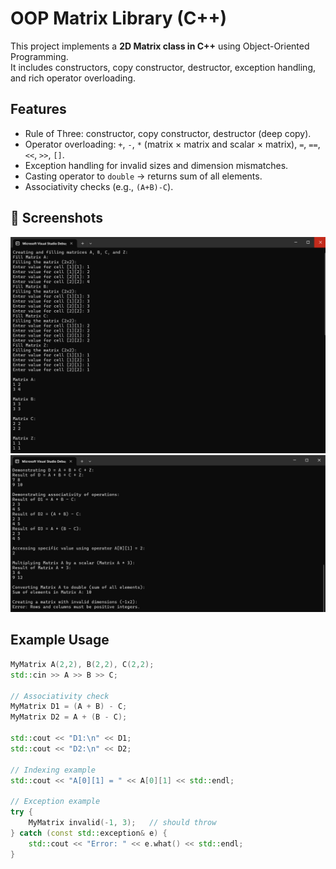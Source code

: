 # OOP Matrix Library (C++)

This project implements a **2D Matrix class in C++** using Object-Oriented Programming.  
It includes constructors, copy constructor, destructor, exception handling, and rich operator overloading.

## Features
- Rule of Three: constructor, copy constructor, destructor (deep copy).
- Operator overloading: `+`, `-`, `*` (matrix × matrix and scalar × matrix), `=`, `==`, `<<`, `>>`, `[]`.
- Exception handling for invalid sizes and dimension mismatches.
- Casting operator to `double` → returns sum of all elements.
- Associativity checks (e.g., `(A+B)-C`).

## 📸 Screenshots
![Matrix Demo 1](matrix_demo_1.png)  
![Matrix Demo 2](matrix_demo_2.png)


## Example Usage
```cpp
MyMatrix A(2,2), B(2,2), C(2,2);
std::cin >> A >> B >> C;

// Associativity check
MyMatrix D1 = (A + B) - C;
MyMatrix D2 = A + (B - C);

std::cout << "D1:\n" << D1;
std::cout << "D2:\n" << D2;

// Indexing example
std::cout << "A[0][1] = " << A[0][1] << std::endl;

// Exception example
try {
    MyMatrix invalid(-1, 3);   // should throw
} catch (const std::exception& e) {
    std::cout << "Error: " << e.what() << std::endl;
}
